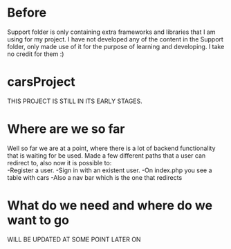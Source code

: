 # Before
Support folder is only containing extra frameworks and libraries that I am using for my project.
I have not developed any of the content in the Support folder, only made use of it for the purpose of learning and developing.
I take no credit for them :)
# carsProject
THIS PROJECT IS STILL IN ITS EARLY STAGES.

# Where are we so far
Well so far we are at a point, where there is a lot of backend functionality that is waiting for be used.
Made a few different paths that a user can redirect to, also now it is possible to:\
  \-Register a user.
  \-Sign in with an existent user.
  \-On index.php you see a table with cars
  \-Also a nav bar which is the one that redirects
  
# What do we need and where do we want to go
WILL BE UPDATED AT SOME POINT LATER ON
